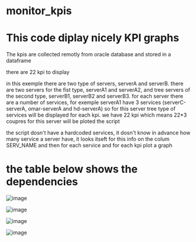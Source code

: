 # monitor_kpis

# This code diplay nicely KPI graphs

The kpis are collected remotly from oracle database and stored in a dataframe

there are 22 kpi to display

in this exemple there are two type of servers, serverA and serverB. there are two servers for the fist type, serverA1 and serverA2, and tree servers of the second type, serverB1, serverB2 and serverB3. for each server there are a number of services, for exemple serverA1 have 3 services (serverC-serverA, omar-serverA and hd-serverA) so for this server tree type of services will be displayed for each kpi. we have 22 kpi which means 22*3 coupres for this server will be ploted the script

the script dosn't have a hardcoded services, it dosn't know in advance how many service a server have, it looks itseft for this info on the colum SERV_NAME and then for each service and for each kpi plot a graph

# the table below shows the dependencies


![image](https://user-images.githubusercontent.com/30199904/136044609-c150ef91-d9ff-4e4e-aacb-6c268c2d5835.png)

![image](https://user-images.githubusercontent.com/30199904/136042333-26b26a36-649b-4fe7-a78a-da848b18a6d8.png)

![image](https://user-images.githubusercontent.com/30199904/136042412-80465809-754e-42c2-a0f5-cf1c6904d9c8.png)

![image](https://user-images.githubusercontent.com/30199904/136042474-4fe93541-056a-4c3c-9fe6-240284c0a6a0.png)

